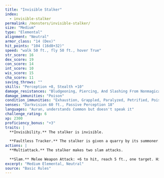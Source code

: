 ```yaml
---
title: "Invisible Stalker"
index:
  - invisible-stalker
permalink: /monsters/invisible-stalker/
size: "Medium"
type: "Elemental"
alignment: "Neutral"
armor_class: "14 (Dex)"
hit_points: "104 (16d8+32)"
speed: "walk 50 ft., fly 50 ft., hover True"
str_score: 16
dex_score: 19
con_score: 14
int_score: 10
wis_score: 15
cha_score: 11
saving_throws: ""
skills: "Perception +8, Stealth +10"
damage_resistances: "Bludgeoning, Piercing, And Slashing From Nonmagical Weapons"
damage_immunities: "Poison"
condition_immunities: "Exhaustion, Grappled, Paralyzed, Petrified, Poisoned, Prone, Restrained, Unconscious"
senses: "Darkvision 60 ft., Passive Perception 18"
languages: "Auran, understands Common but doesn't speak it"
challenge_rating: 6
xp: 2300
proficiency_bonus: "+3"
traits: |
  **Invisibility.** The stalker is invisible.
  
  **Faultless Tracker.** The stalker is given a quarry by its summoner. The stalker knows the direction and distance to its quarry as long as the two of them are on the same plane of existence. The stalker also knows the location of its summoner.
actions: |
  **Multiattack.** The stalker makes two slam attacks.
  
  **Slam.** Melee Weapon Attack: +6 to hit, reach 5 ft., one target. Hit: 10 (2d6 + 3) bludgeoning damage.
excerpt: "Medium Elemental, Neutral"
source: "Basic Rules"
---
```

